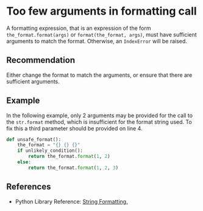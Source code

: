 # Too few arguments in formatting call
A formatting expression, that is an expression of the form `the_format.format(args)` or `format(the_format, args)`, must have sufficient arguments to match the format. Otherwise, an `IndexError` will be raised.


## Recommendation
Either change the format to match the arguments, or ensure that there are sufficient arguments.


## Example
In the following example, only 2 arguments may be provided for the call to the `str.format` method, which is insufficient for the format string used. To fix this a third parameter should be provided on line 4.


```python
def unsafe_format():
    the_format = "{} {} {}"
    if unlikely_condition():
        return the_format.format(1, 2)
    else:
        return the_format.format(1, 2, 3)


```

## References
* Python Library Reference: [String Formatting.](https://docs.python.org/2/library/string.html#string-formatting)
